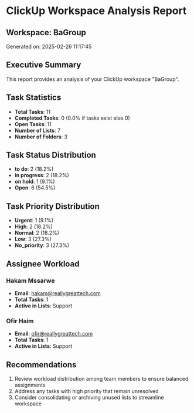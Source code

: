 # ClickUp Workspace Analysis Report
        
## Workspace: BaGroup
Generated on: 2025-02-26 11:17:45

## Executive Summary
This report provides an analysis of your ClickUp workspace "BaGroup".

## Task Statistics
- **Total Tasks**: 11
- **Completed Tasks**: 0 (0.0% if tasks exist else 0)
- **Open Tasks**: 11
- **Number of Lists**: 7
- **Number of Folders**: 3

## Task Status Distribution
- **to do**: 2 (18.2%)
- **in progress**: 2 (18.2%)
- **on hold**: 1 (9.1%)
- **Open**: 6 (54.5%)

## Task Priority Distribution
- **Urgent**: 1 (9.1%)
- **High**: 2 (18.2%)
- **Normal**: 2 (18.2%)
- **Low**: 3 (27.3%)
- **No_priority**: 3 (27.3%)

## Assignee Workload

### Hakam Mssarwe
- **Email**: hakam@reallygreattech.com
- **Total Tasks**: 1
- **Active in Lists**: Support

### Ofir Haim
- **Email**: ofir@reallygreattech.com
- **Total Tasks**: 1
- **Active in Lists**: Support

## Recommendations
1. Review workload distribution among team members to ensure balanced assignments
2. Address any tasks with high priority that remain unresolved
3. Consider consolidating or archiving unused lists to streamline workspace


